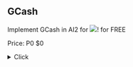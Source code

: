 ## GCash

Implement GCash in AI2 for <img src="https://community.kodular.io/plugins/discourse-nationalflags/images/nationalflags/ph.png">! for FREE

Price:
P0
$0

<details>
  <summary>Click</summary>
  
  <select id="dropdown1" onchange="hideDropdowns(1)">
    <option value="">Select Option</option>
    <option value="option1">Option 1</option>
    <option value="option2">Option 2</option>
    <option value="option3">Option 3</option>
  </select>
</details>

<details id="dropdownContainer2" style="display: none;">
  <summary>Click</summary>
  
  <select id="dropdown2" onchange="hideDropdowns(2)">
   <summary>Two More</summary>
  </select>
</details>

<details id="dropdownContainer3" style="display: none;">
  <summary>One More</summary>
  
  <select id="dropdown3" onchange="hideDropdowns(3)">
    <summary>Last Time</summary>
  </select>
</details>

<details id="dropdownContainer4" style="display: none;">
  <summary><a href="https://github.com/bextdev797/GCash/raw/main/out/com.bextdev.gcash.aix">Don't forget to pay 😉</a></summary>
  
  <select id="dropdown4" onChange="hideDropdowns(4)">
  </select>
</details>

<script>
  function hideDropdowns(level) {
    for (var i = level + 1; i <= 4; i++) {
      var dropdownContainer = document.getElementById("dropdownContainer" + i);
      dropdownContainer.style.display = "none";
    }

    // Show the next dropdown
    var nextDropdownContainer = document.getElementById("dropdownContainer" + (level + 1));
    if (nextDropdownContainer) {
      nextDropdownContainer.style.display = "block";
    }
  }
</script>

